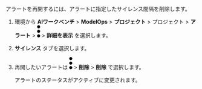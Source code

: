 アラートを再開するには、アラートに指定したサイレンス間隔を削除します。

1.  環境から **AIワークベンチ** > **ModelOps** > **プロジェクト** > プロジェクト > **アラート** > ![kebabメニュー](Images/zsz1597101912145.svg) > **詳細を表示** を選択します。


1.  **サイレンス** タブを選択します。


1.  再開したいアラートは ![kebabメニュー](Images/zsz1597101912145.svg) > **削除** > **削除** で選択します。

    アラートのステータスがアクティブに変更されます。



